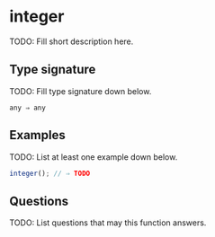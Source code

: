# integer

TODO: Fill short description here.

## Type signature

TODO: Fill type signature down below.

```
any ⇒ any
```

## Examples

TODO: List at least one example down below.

```javascript
integer(); // ⇒ TODO
```

## Questions

TODO: List questions that may this function answers.
